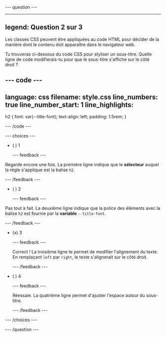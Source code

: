 \--- question ---

---

## legend: Question 2 sur 3

Les classes CSS peuvent être appliquées au code HTML pour décider de la manière dont le contenu doit apparaître dans le navigateur web.

Tu trouveras ci-dessous du code CSS pour styliser un sous-titre. Quelle ligne de code modifierais-tu pour que le sous-titre s'affiche sur le côté droit ?

## --- code ---

language: css
filename: style.css
line_numbers: true
line_number_start: 1
line_highlights:
-----------------------------------------------------

h2 {
font: var(--title-font);
text-align: left;
padding: 1.5rem;
}

\--- /code ---

\--- choices ---

- ( ) 1

  \--- feedback ---

Regarde encore une fois. La première ligne indique que le **sélecteur** auquel la règle s'applique est la balise `h2`.

\--- /feedback ---

- ( ) 2

  \--- feedback ---

Pas tout à fait. La deuxième ligne indique que la police des éléments avec la balise `h2` est fournie par la **variable** `--title-font`.

\--- /feedback ---

- (x) 3

  \--- feedback ---

  Correct ! La troisième ligne te permet de modifier l'alignement du texte. En remplaçant `left` par `right`, le texte s'alignerait sur le côté droit.

  \--- /feedback ---

- ( ) 4

  \--- feedback ---

  Réessaie. La quatrième ligne permet d'ajuster l'espace autour du sous-titre.

  \--- /feedback ---

\--- /choices ---

\--- /question ---
